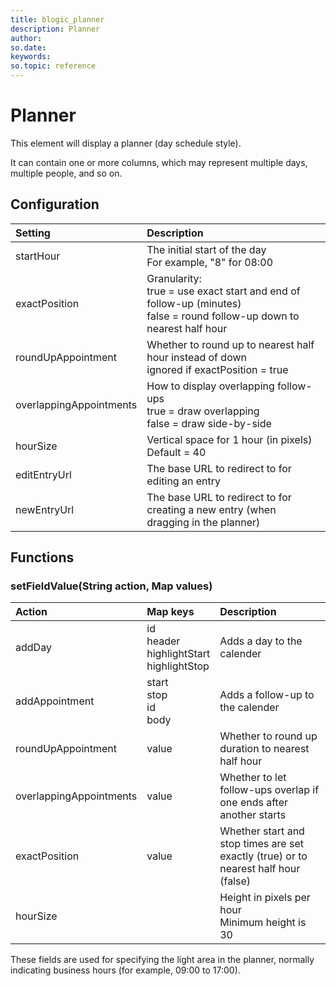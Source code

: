 ```yaml
---
title: blogic_planner
description: Planner
author:
so.date:
keywords:
so.topic: reference
---
```


# Planner

This element will display a planner (day schedule style).

It can contain one or more columns, which may represent multiple days, multiple people, and so on.

## Configuration

| Setting                 | Description                                                                                            |
|:------------------------|:-------------------------------------------------------------------------------------------------------|
| startHour               | The initial start of the day <br />For example, "8" for 08:00                                          |
| exactPosition           | Granularity:<br/>true = use exact start and end of follow-up (minutes)<br />false = round follow-up down to nearest half hour |
| roundUpAppointment      | Whether to round up to nearest half hour instead of down<br/>ignored if exactPosition = true           |
| overlappingAppointments | How to display overlapping follow-ups<br />true = draw overlapping<br />false = draw side-by-side      |
| hourSize                | Vertical space for 1 hour (in pixels)<br />Default = 40                                                |
| editEntryUrl            | The base URL to redirect to for editing an entry                                                       |
| newEntryUrl             | The base URL to redirect to for creating a new entry (when dragging in the planner)                    |

## Functions

### setFieldValue(String action, Map values)

| Action                  | Map keys                          | Description                                                                         |
|:------------------------|:----------------------------------|:------------------------------------------------------------------------------------|
| addDay                  | id<br />header<br />highlightStart<br />highlightStop | Adds a day to the calender                                      |
| addAppointment          | start<br />stop<br />id<br />body | Adds a follow-up to the calender                                                    |
| roundUpAppointment      | value                             | Whether to round up duration to nearest half hour                                   |
| overlappingAppointments | value                             | Whether to let follow-ups overlap if one ends after another starts                  |
| exactPosition           | value                             | Whether start and stop times are set exactly (true) or to nearest half hour (false) |
| hourSize                |                                   | Height in pixels per hour<br/>Minimum height is 30                                  |

These fields are used for specifying the light area in the planner, normally indicating business hours (for example, 09:00 to 17:00).
